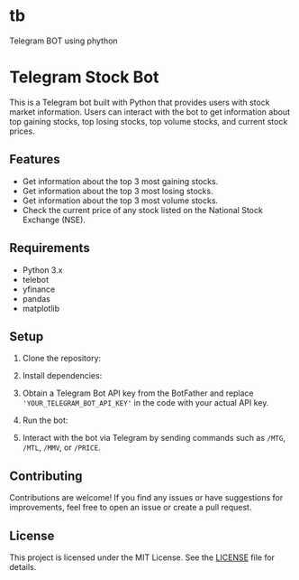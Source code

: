 # tb
Telegram BOT using phython
# Telegram Stock Bot

This is a Telegram bot built with Python that provides users with stock market information. Users can interact with the bot to get information about top gaining stocks, top losing stocks, top volume stocks, and current stock prices.

## Features

- Get information about the top 3 most gaining stocks.
- Get information about the top 3 most losing stocks.
- Get information about the top 3 most volume stocks.
- Check the current price of any stock listed on the National Stock Exchange (NSE).

## Requirements

- Python 3.x
- telebot
- yfinance
- pandas
- matplotlib

## Setup

1. Clone the repository:


2. Install dependencies:


3. Obtain a Telegram Bot API key from the BotFather and replace `'YOUR_TELEGRAM_BOT_API_KEY'` in the code with your actual API key.

4. Run the bot:


5. Interact with the bot via Telegram by sending commands such as `/MTG`, `/MTL`, `/MMV`, or `/PRICE`.

## Contributing

Contributions are welcome! If you find any issues or have suggestions for improvements, feel free to open an issue or create a pull request.

## License

This project is licensed under the MIT License. See the [LICENSE](LICENSE) file for details.
